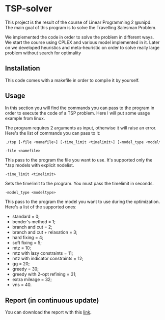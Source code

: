 # TSP-solver

This project is the result of the course of Linear Programming 2 @unipd. The main goal of this program is to solve the Travelling Salesman Problem.

We implemented the code in order to solve the problem in different ways. We start the course using CPLEX and various model implemented in it. Later on we developed heuristics and meta-heuristic on order to solve really large problem without search for optimality


## Installation

This code comes with a makefile in order to compile it by yourself.

## Usage

In this section you will find the commands you can pass to the program in order to execute the code of a TSP problem. Here I will put some usage example from linux.

The program requires 2 arguments as input, otherwise it will raise an error. Here's the list of commands you can pass to it:

```bash
./tsp [-file <namefile>] [-time_limit <timelimit>] [-model_type <modeltype>] [-perf_prof <flag>]
```


`-file <namefile>` 

This pass to the program the file you want to use. It's supported only the *.tsp models with explicit nodelist. 

`-time_limit <timelimit>` 

Sets the timelimit to the program. You must pass the timelimit in seconds.

`-model_type <modeltype>` 

This pass to the program the model you want to use during the optimization. Here's a list of the supported ones:
- standard = 0;
- bender's method = 1;
- branch and cut = 2;
- branch and cut + relaxation = 3;
- hard fixing = 4;
- soft fixing = 5;
- mtz = 10;
- mtz with lazy constraints = 11;
- mtz with indicator constraints = 12;
- gg = 20;
- greedy = 30;
- greedy with 2-opt refining = 31;
- extra mileage = 32;
- vns = 40.

## Report (in continuous update)
You can download the report with this [link](https://github.com/thomasporro/TSP-solver/raw/greedy/latex_report/ro2.pdf).
